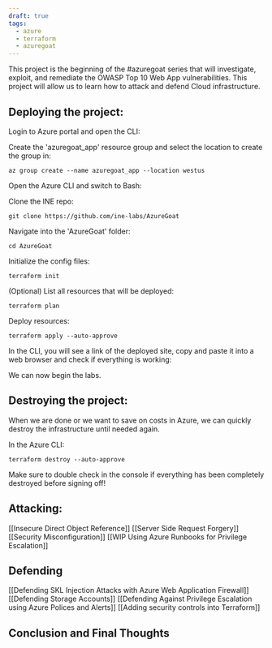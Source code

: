 ```yaml
---
draft: true
tags:
  - azure
  - terraform
  - azuregoat
---
```

This project is the beginning of the #azuregoat series that will investigate, exploit, and remediate the OWASP Top 10 Web App vulnerabilities. This project will allow us to learn how to attack and defend Cloud infrastructure. 
## Deploying the project:
Login to Azure portal and open the CLI:

Create the 'azuregoat_app' resource group and select the location to create the group in:

```
az group create --name azuregoat_app --location westus
```

Open the Azure CLI and switch to Bash:

Clone the INE repo:
```
git clone https://github.com/ine-labs/AzureGoat
```

Navigate into the 'AzureGoat' folder:
```
cd AzureGoat
```

Initialize the config files:
```
terraform init
```

(Optional) List all resources that will be deployed:

```
terraform plan
```

Deploy resources:

```
terraform apply --auto-approve
```

In the CLI, you will see a link of the deployed site, copy and paste it into a web browser and check if everything is working:


We can now begin the labs.

## Destroying the project:
When we are done or we want to save on costs in Azure, we can quickly destroy the infrastructure until needed again.

In the Azure CLI:

```
terraform destroy --auto-approve
```

Make sure to double check in the console if everything has been completely destroyed before signing off! 
## Attacking:
[[Insecure Direct Object Reference]]
[[Server Side Request Forgery]]
[[Security Misconfiguration]]
[[WIP Using Azure Runbooks for Privilege Escalation]]

## Defending
[[Defending SKL Injection Attacks with Azure Web Application Firewall]]
[[Defending Storage Accounts]]
[[Defending Against Privilege Escalation using Azure Polices and Alerts]]
[[Adding security controls into Terraform]]

## Conclusion and Final Thoughts

